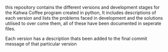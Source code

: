 this repository contains the different versions and development stages for the Kahwa Coffee program 
created in python, It includes descriptions of each version and lists the problems faced in development
and the solutions utilised to over come them, all of these have been documented in seperate files.

Each version has a description thats been added to the final commit message of that particular version
